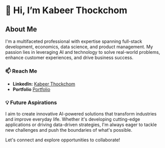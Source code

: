 # 👋 Hi, I’m Kabeer Thockchom

## About Me
I'm a multifaceted professional with expertise spanning full-stack development, economics, data science, and product management. My passion lies in leveraging AI and technology to solve real-world problems, enhance customer experiences, and drive business success.

### 📫 Reach Me
- **LinkedIn:** [Kabeer Thockchom]()
- **Portfolio** [Portfolio](https://portfolio-kabeer.vercel.app)

### 💡 Future Aspirations
I aim to create innovative AI-powered solutions that transform industries and improve everyday life. Whether it's developing cutting-edge applications or driving data-driven strategies, I'm always eager to tackle new challenges and push the boundaries of what's possible.

Let's connect and explore opportunities to collaborate!
<!---
KabeerThockchom/KabeerThockchom is a ✨ special ✨ repository because its `README.md` (this file) appears on your GitHub profile.
You can click the Preview link to take a look at your changes.
--->
